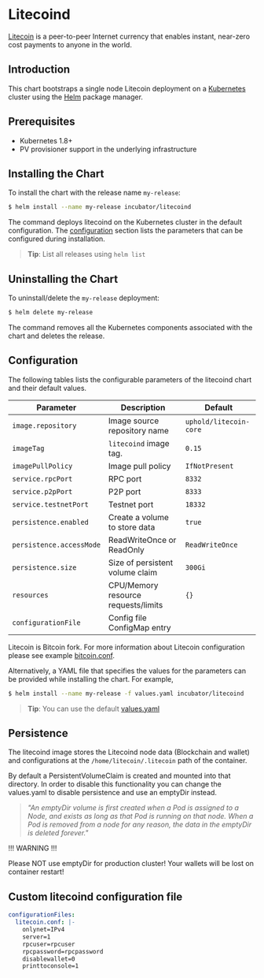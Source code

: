 # Litecoind

[Litecoin](https://litecoin.org/) is a peer-to-peer Internet currency that enables instant, near-zero cost payments to anyone in the world.

## Introduction

This chart bootstraps a single node Litecoin deployment on a [Kubernetes](http://kubernetes.io) cluster using the [Helm](https://helm.sh) package manager.

## Prerequisites

- Kubernetes 1.8+
- PV provisioner support in the underlying infrastructure

## Installing the Chart

To install the chart with the release name `my-release`:

```bash
$ helm install --name my-release incubator/litecoind
```

The command deploys litecoind on the Kubernetes cluster in the default configuration.
The [configuration](#configuration) section lists the parameters that can be configured during installation.

> **Tip**: List all releases using `helm list`

## Uninstalling the Chart

To uninstall/delete the `my-release` deployment:

```bash
$ helm delete my-release
```

The command removes all the Kubernetes components associated with the chart and deletes the release.

## Configuration

The following tables lists the configurable parameters of the litecoind chart and their default values.

Parameter                  | Description                         | Default
-----------------------    | ----------------------------------- | ----------------------------------------------------------
`image.repository`         | Image source repository name        | `uphold/litecoin-core`
`imageTag`                 | `litecoind` image tag.              | `0.15`
`imagePullPolicy`          | Image pull policy                   | `IfNotPresent`
`service.rpcPort`          | RPC port                            | `8332`
`service.p2pPort`          | P2P port                            | `8333`
`service.testnetPort`      | Testnet port                        | `18332`
`persistence.enabled`      | Create a volume to store data       | `true`
`persistence.accessMode`   | ReadWriteOnce or ReadOnly           | `ReadWriteOnce`
`persistence.size`         | Size of persistent volume claim     | `300Gi`
`resources`                | CPU/Memory resource requests/limits | `{}`
`configurationFile`        | Config file ConfigMap entry         |


Litecoin is Bitcoin fork. For more information about Litecoin configuration please see example [bitcoin.conf](https://github.com/litecoin-project/litecoin/blob/master/contrib/debian/examples/bitcoin.conf).

Alternatively, a YAML file that specifies the values for the parameters can be provided while installing the chart. For example,

```bash
$ helm install --name my-release -f values.yaml incubator/litecoind
```

> **Tip**: You can use the default [values.yaml](values.yaml)

## Persistence

The litecoind image stores the Litecoind node data (Blockchain and wallet) and configurations at the `/home/litecoin/.litecoin` path of the container.

By default a PersistentVolumeClaim is created and mounted into that directory. In order to disable this functionality
you can change the values.yaml to disable persistence and use an emptyDir instead.

> *"An emptyDir volume is first created when a Pod is assigned to a Node, and exists as long as that Pod is running on that node. When a Pod is removed from a node for any reason, the data in the emptyDir is deleted forever."*

!!! WARNING !!!

Please NOT use emptyDir for production cluster! Your wallets will be lost on container restart!

## Custom litecoind configuration file

```yaml
configurationFiles:
  litecoin.conf: |-
    onlynet=IPv4
    server=1
    rpcuser=rpcuser
    rpcpassword=rpcpassword
    disablewallet=0
    printtoconsole=1
```
